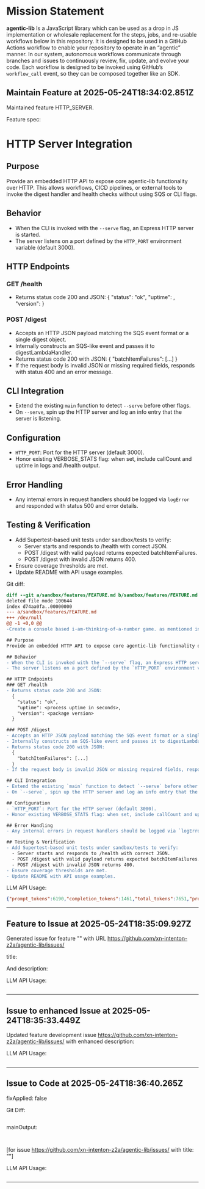 # Mission Statement

**agentic‑lib** Is a JavaScript library which can be used as a drop in JS implementation or wholesale replacement for 
the steps, jobs, and re-usable workflows below in this repository. It is designed to be used in a GitHub Actions 
workflow to enable your repository to operate in an “agentic” manner. In our system, autonomous workflows communicate
through branches and issues to continuously review, fix, update, and evolve your code. Each workflow is designed to be
invoked using GitHub’s `workflow_call` event, so they can be composed together like an SDK.
## Maintain Feature at 2025-05-24T18:34:02.851Z

Maintained feature HTTP_SERVER.

Feature spec:

# HTTP Server Integration

## Purpose
Provide an embedded HTTP API to expose core agentic-lib functionality over HTTP.  This allows workflows, CICD pipelines, or external tools to invoke the digest handler and health checks without using SQS or CLI flags.

## Behavior
- When the CLI is invoked with the `--serve` flag, an Express HTTP server is started.
- The server listens on a port defined by the `HTTP_PORT` environment variable (default 3000).

## HTTP Endpoints
### GET /health
- Returns status code 200 and JSON:
  {
    "status": "ok",
    "uptime": <process uptime in seconds>,
    "version": <package version>
  }

### POST /digest
- Accepts an HTTP JSON payload matching the SQS event format or a single digest object.
- Internally constructs an SQS-like event and passes it to digestLambdaHandler.
- Returns status code 200 with JSON:
  {
    "batchItemFailures": [...]
  }
- If the request body is invalid JSON or missing required fields, responds with status 400 and an error message.

## CLI Integration
- Extend the existing `main` function to detect `--serve` before other flags.
- On `--serve`, spin up the HTTP server and log an info entry that the server is listening.

## Configuration
- `HTTP_PORT`: Port for the HTTP server (default 3000).
- Honor existing VERBOSE_STATS flag: when set, include callCount and uptime in logs and /health output.

## Error Handling
- Any internal errors in request handlers should be logged via `logError` and responded with status 500 and error details.

## Testing & Verification
- Add Supertest-based unit tests under sandbox/tests to verify:
  - Server starts and responds to /health with correct JSON.
  - POST /digest with valid payload returns expected batchItemFailures.
  - POST /digest with invalid JSON returns 400.
- Ensure coverage thresholds are met.
- Update README with API usage examples.


Git diff:

```diff
diff --git a/sandbox/features/FEATURE.md b/sandbox/features/FEATURE.md
deleted file mode 100644
index d74aa0fa..00000000
--- a/sandbox/features/FEATURE.md
+++ /dev/null
@@ -1 +0,0 @@
-Create a console based i-am-thinking-of-a-number game. as mentioned in reply Create a console based i-am-thinking-of-a-number game.\n\n// New [sandbox/features/HTTP_SERVER.md]:\n# HTTP Server Integration

## Purpose
Provide an embedded HTTP API to expose core agentic-lib functionality over HTTP.  This allows workflows, CICD pipelines, or external tools to invoke the digest handler and health checks without using SQS or CLI flags.

## Behavior
- When the CLI is invoked with the `--serve` flag, an Express HTTP server is started.
- The server listens on a port defined by the `HTTP_PORT` environment variable (default 3000).

## HTTP Endpoints
### GET /health
- Returns status code 200 and JSON:
  {
    "status": "ok",
    "uptime": <process uptime in seconds>,
    "version": <package version>
  }

### POST /digest
- Accepts an HTTP JSON payload matching the SQS event format or a single digest object.
- Internally constructs an SQS-like event and passes it to digestLambdaHandler.
- Returns status code 200 with JSON:
  {
    "batchItemFailures": [...]
  }
- If the request body is invalid JSON or missing required fields, responds with status 400 and an error message.

## CLI Integration
- Extend the existing `main` function to detect `--serve` before other flags.
- On `--serve`, spin up the HTTP server and log an info entry that the server is listening.

## Configuration
- `HTTP_PORT`: Port for the HTTP server (default 3000).
- Honor existing VERBOSE_STATS flag: when set, include callCount and uptime in logs and /health output.

## Error Handling
- Any internal errors in request handlers should be logged via `logError` and responded with status 500 and error details.

## Testing & Verification
- Add Supertest-based unit tests under sandbox/tests to verify:
  - Server starts and responds to /health with correct JSON.
  - POST /digest with valid payload returns expected batchItemFailures.
  - POST /digest with invalid JSON returns 400.
- Ensure coverage thresholds are met.
- Update README with API usage examples.
```

LLM API Usage:

```json
{"prompt_tokens":6190,"completion_tokens":1461,"total_tokens":7651,"prompt_tokens_details":{"cached_tokens":0,"audio_tokens":0},"completion_tokens_details":{"reasoning_tokens":960,"audio_tokens":0,"accepted_prediction_tokens":0,"rejected_prediction_tokens":0}}
```
---

## Feature to Issue at 2025-05-24T18:35:09.927Z

Generated issue  for feature "" with URL https://github.com/xn-intenton-z2a/agentic-lib/issues/

title:



And description:



LLM API Usage:

```json

```
---

## Issue to enhanced Issue at 2025-05-24T18:35:33.449Z

Updated feature development issue https://github.com/xn-intenton-z2a/agentic-lib/issues/ with enhanced description:



LLM API Usage:

```json

```
---

## Issue to Code at 2025-05-24T18:36:40.265Z

fixApplied: false



Git Diff:

```

```
mainOutput:
```


```
[for issue https://github.com/xn-intenton-z2a/agentic-lib/issues/ with title: ""]

LLM API Usage:

```json

```
---

